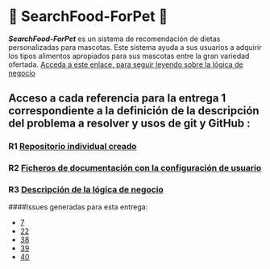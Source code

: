 # :meat_on_bone: SearchFood-ForPet :dog:

_**SearchFood-ForPet**_ es un sistema de recomendación de dietas personalizadas para mascotas. Este sistema ayuda a sus usuarios a adquirir los tipos alimentos apropiados para sus mascotas entre la gran variedad ofertada. [Acceda a este enlace, para seguir leyendo sobre la lógica de negocio](https://github.com/ccvaillant1992/SearchFood-ForPet/blob/master/docs/LógicaNegocioDelProyecto.md) 


## Acceso a cada referencia para la entrega 1 correspondiente a la definición de la descripción del problema a resolver y usos de git y GitHub :

### R1 [Repositorio individual creado](https://github.com/ccvaillant1992/SearchFood-ForPet)

### R2 [Ficheros de documentación con la configuración de usuario](https://github.com/ccvaillant1992/SearchFood-ForPet/blob/master/docs/Inicio-EntornoTrabajo.md)

### R3 [Descripción de la lógica de negocio](https://github.com/ccvaillant1992/SearchFood-ForPet/blob/master/docs/LógicaNegocioDelProyecto.md)

####Issues generadas para esta entrega:

- [7](https://github.com/ccvaillant1992/SearchFood-ForPet/issues/7)
- [22](https://github.com/ccvaillant1992/SearchFood-ForPet/issues/22)
- [38](https://github.com/ccvaillant1992/SearchFood-ForPet/issues/38)
- [39](https://github.com/ccvaillant1992/SearchFood-ForPet/issues/39)
- [40](https://github.com/ccvaillant1992/SearchFood-ForPet/issues/40)






